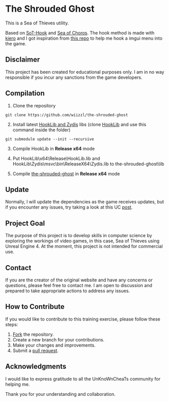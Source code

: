 # The Shrouded Ghost

This is a Sea of Thieves utility.

Based on [SoT-Hook](https://github.com/guttir14/SoT-Hook) and [Sea of Choros](https://github.com/ToxSylph/SeaOfChoros).
The hook method is made with [kiero](https://github.com/Rebzzel/kiero) and I got inspiration from [this repo](https://github.com/rdbo/ImGui-DirectX-11-Kiero-Hook) to help me hook a imgui menu into the game.

## Disclaimer

This project has been created for educational purposes only. I am in no way responsible if you incur any sanctions from the game developers.

## Compilation

1. Clone the repository

```
git clone https://github.com/wiizzl/the-shrouded-ghost
```

2. Install latest [HookLib and Zydis](https://github.com/HoShiMin/HookLib) libs (clone [HookLib](https://github.com/HoShiMin/HookLib) and use this command inside the folder)

```
git submodule update --init --recursive
``` 

3. Compile HookLib in **Release x64** mode

4. Put HookLib\x64\Release\HookLib.lib and HookLib\Zydis\msvc\bin\ReleaseX64\Zydis.lib to the-shrouded-ghost\lib

5. Compile [the-shrouded-ghost](https://github.com/wiizzl/the-shrouded-ghost) in **Release x64** mode

## Update

Normally, I will update the dependencies as the game receives updates, but if you encounter any issues, try taking a look at this UC [post](https://www.unknowncheats.me/forum/sea-of-thieves/497253-beginners-guide-updating-offsets.html).

## Project Goal

The purpose of this project is to develop skills in computer science by exploring the workings of video games, in this case, Sea of Thieves using Unreal Engine 4. At the moment, this project is not intended for commercial use.

## Contact

If you are the creator of the original website and have any concerns or questions, please feel free to contact me. I am open to discussion and prepared to take appropriate actions to address any issues.

## How to Contribute

If you would like to contribute to this training exercise, please follow these steps:

1. [Fork](https://github.com/wiizzl/the-shrouded-ghost/fork) the repository.
2. Create a new branch for your contributions.
3. Make your changes and improvements.
4. Submit a [pull request](https://github.com/wiizzl/the-shrouded-ghost/pulls).

## Acknowledgments

I would like to express gratitude to all the UnKnoWnCheaTs community for helping me.

Thank you for your understanding and collaboration.
